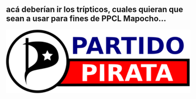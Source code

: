 ## acá deberían ir los trípticos, cuales quieran que sean a usar para fines de PPCL Mapocho...

![ppcl-isologo](https://raw.githubusercontent.com/xhirdelx/ppcl-imagen/master/propaganda/insumos/isologo.png)



